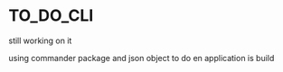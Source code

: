 # TO_DO_CLI
still working on it

using commander package and json object to do en application is build
